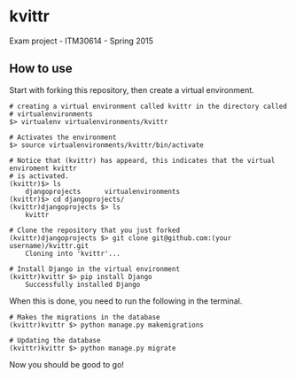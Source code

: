 # kvittr
Exam project - ITM30614 - Spring 2015

## How to use
Start with forking this repository, then create a virtual environment.

```
# creating a virtual environment called kvittr in the directory called
# virtualenvironments
$> virtualenv virtualenvironments/kvittr

# Activates the environment
$> source virtualenvironments/kvittr/bin/activate

# Notice that (kvittr) has appeard, this indicates that the virtual enviroment kvittr
# is activated.
(kvittr)$> ls
    djangoprojects      virtualenvironments
(kvittr)$> cd djangoprojects/
(kvittr)djangoprojects $> ls
    kvittr

# Clone the repository that you just forked
(kvittr)djangoprojects $> git clone git@github.com:(your username)/kvittr.git
    Cloning into 'kvittr'...

# Install Django in the virtual environment
(kvittr)kvittr $> pip install Django
    Successfully installed Django

```

When this is done, you need to run the following in the terminal.

```
# Makes the migrations in the database
(kvittr)kvittr $> python manage.py makemigrations

# Updating the database
(kvittr)kvittr $> python manage.py migrate

```

Now you should be good to go!
